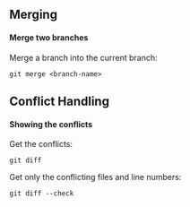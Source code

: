 
## Merging

#### Merge two branches

Merge a branch into the current branch:

```
git merge <branch-name>
```


## Conflict Handling

#### Showing the conflicts

Get the conflicts:

```
git diff
```

Get only the conflicting files and line numbers:

```
git diff --check
```